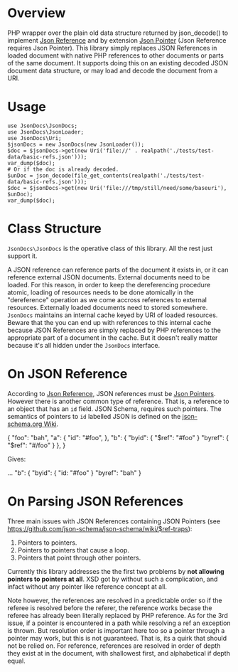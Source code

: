 # Overview
PHP wrapper over the plain old data structure returned by json_decode() to implement [Json Reference](https://tools.ietf.org/html/draft-pbryan-zyp-json-ref-03) and by extension [Json Pointer](https://tools.ietf.org/html/draft-ietf-appsawg-json-pointer-04) (Json Reference requires Json Pointer). This library simply replaces JSON References in loaded document with native PHP references to other documents or parts of the same document. It supports doing this on an existing decoded JSON document data structure, or may load and decode the document from a URI.

# Usage

    use JsonDocs\JsonDocs;
    use JsonDocs\JsonLoader;
    use JsonDocs\Uri;
    $jsonDocs = new JsonDocs(new JsonLoader());
    $doc = $jsonDocs->get(new Uri('file://' . realpath('./tests/test-data/basic-refs.json')));
    var_dump($doc);
    # Or if the doc is already decoded.
    $unDoc = json_decode(file_get_contents(realpath('./tests/test-data/basic-refs.json')));
    $doc = $jsonDocs->get(new Uri('file:///tmp/still/need/some/baseuri'), $unDoc);
    var_dump($doc);

# Class Structure
`JsonDocs\JsonDocs` is the operative class of this library. All the rest just support it.

A JSON reference can reference parts of the document it exists in, or it can reference external JSON documents. External documents need to be loaded. For this reason, in order to keep the dereferencing procedure atomic, loading of resources needs to be done atomically in the "dereference" operation as we come accross references to external resources. Externally loaded documents need to stored somewhere. `JsonDocs` maintains an internal cache keyed by URI of loaded resources. Beware that the you can end up with references to this internal cache because JSON References are simply replaced by PHP references to the appropriate part of a document in the cache. But it doesn't really matter because it's all hidden under the `JsonDocs` interface.

# On JSON Reference
According to [Json Reference](https://tools.ietf.org/html/draft-pbryan-zyp-json-ref-03), JSON references must be [Json Pointers](https://tools.ietf.org/html/draft-ietf-appsawg-json-pointer-04). However there is another common type of reference. That is, a reference to an object that has an `id` field. JSON Schema, requires such pointers. The semantics of pointers to `id` labelled JSON is defined on the [json-schema.org Wiki](https://github.com/json-schema/json-schema/wiki/The-%22id%22-conundrum#how-to-fix-that).

  {
    "foo": "bah",
    "a": {
      "id": "#foo",
    },
    "b": {
      "byid": { "$ref": "#foo" }
      "byref": { "$ref": "#/foo" }
    },
  }

Gives:

  ...
  "b": {
    "byid": { "id: "#foo" }
    "byref": "bah"
  }

# On Parsing JSON References
Three main issues with JSON References containing JSON Pointers (see https://github.com/json-schema/json-schema/wiki/$ref-traps):

  1. Pointers to pointers.
  2. Pointers to pointers that cause a loop.
  3. Pointers that point through other pointers.

Currently this library addresses the the first two problems by **not allowing pointers to pointers at all**. XSD got by without such a complication, and infact without any pointer like reference concept at all.

Note however, the references are resolved in a predictable order so if the referee is resolved before the referer, the reference works becase the referee has already been literally replaced by PHP reference. As for the 3rd issue, if a pointer is encountered in a path while resolving a ref an exception is thrown. But resolution order is important here too so a pointer through a pointer may work, but this is not guaranteed. That is, its a quirk that should not be relied on. For reference, references are resolved in order of depth they exist at in the document, with shallowest first, and alphabetical if depth equal.
